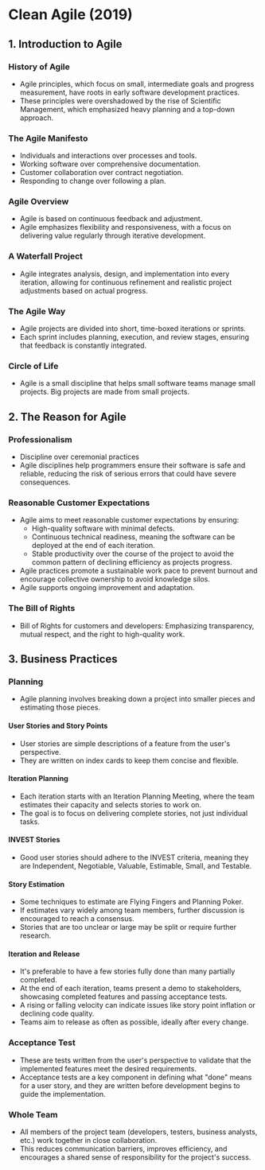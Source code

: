 # Clean Agile (2019)

## 1. Introduction to Agile

### History of Agile

- Agile principles, which focus on small, intermediate goals and progress measurement, have roots in early software development practices.
- These principles were overshadowed by the rise of Scientific Management, which emphasized heavy planning and a top-down approach.

### The Agile Manifesto

- Individuals and interactions over processes and tools.
- Working software over comprehensive documentation.
- Customer collaboration over contract negotiation.
- Responding to change over following a plan.

### Agile Overview

- Agile is based on continuous feedback and adjustment.
- Agile emphasizes flexibility and responsiveness, with a focus on delivering value regularly through iterative development.

### A Waterfall Project

- Agile integrates analysis, design, and implementation into every iteration, allowing for continuous refinement and realistic project adjustments based on actual progress​.

### The Agile Way

- Agile projects are divided into short, time-boxed iterations or sprints.
- Each sprint includes planning, execution, and review stages, ensuring that feedback is constantly integrated.

### Circle of Life

- Agile is a small discipline that helps small software teams manage small projects. Big projects are made from small projects.

## 2. The Reason for Agile

### Professionalism

- Discipline over ceremonial practices
- Agile disciplines help programmers ensure their software is safe and reliable, reducing the risk of serious errors that could have severe consequences.

### Reasonable Customer Expectations

- Agile aims to meet reasonable customer expectations by ensuring:
  - High-quality software with minimal defects.
  - Continuous technical readiness, meaning the software can be deployed at the end of each iteration.
  - Stable productivity over the course of the project to avoid the common pattern of declining efficiency as projects progress.
- Agile practices promote a sustainable work pace to prevent burnout and encourage collective ownership to avoid knowledge silos.
- Agile supports ongoing improvement and adaptation.

### The Bill of Rights

- Bill of Rights for customers and developers: Emphasizing transparency, mutual respect, and the right to high-quality work.

## 3. Business Practices

### Planning

- Agile planning involves breaking down a project into smaller pieces and estimating those pieces.

#### User Stories and Story Points

- User stories are simple descriptions of a feature from the user's perspective.
- They are written on index cards to keep them concise and flexible.

#### Iteration Planning

- Each iteration starts with an Iteration Planning Meeting, where the team estimates their capacity and selects stories to work on.
- The goal is to focus on delivering complete stories, not just individual tasks.

#### INVEST Stories

- Good user stories should adhere to the INVEST criteria, meaning they are Independent, Negotiable, Valuable, Estimable, Small, and Testable.

#### Story Estimation

- Some techniques to estimate are Flying Fingers and Planning Poker.
- If estimates vary widely among team members, further discussion is encouraged to reach a consensus.
- Stories that are too unclear or large may be split or require further research.

#### Iteration and Release

- It's preferable to have a few stories fully done than many partially completed.
- At the end of each iteration, teams present a demo to stakeholders, showcasing completed features and passing acceptance tests.
- A rising or falling velocity can indicate issues like story point inflation or declining code quality.
- Teams aim to release as often as possible, ideally after every change.

### Acceptance Test

- These are tests written from the user's perspective to validate that the implemented features meet the desired requirements.
- Acceptance tests are a key component in defining what "done" means for a user story, and they are written before development begins to guide the implementation.

### Whole Team

- All members of the project team (developers, testers, business analysts, etc.) work together in close collaboration.
- This reduces communication barriers, improves efficiency, and encourages a shared sense of responsibility for the project's success.
